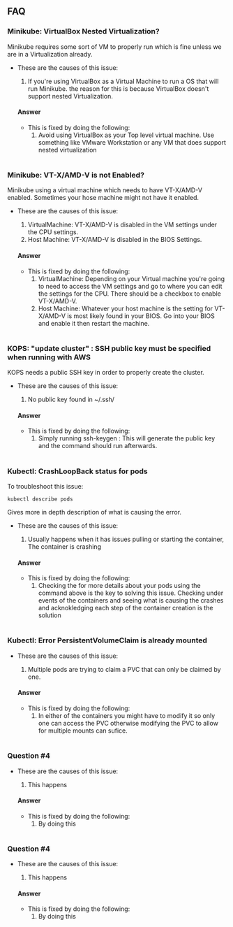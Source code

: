 ## FAQ

### Minikube: VirtualBox Nested Virtualization?
Minikube requires some sort of VM to properly run which is fine unless we are in a Virtualization already.
- These are the causes of this issue:
    1. If you're using VirtualBox as a Virtual Machine to run a OS that will run Minikube.
    the reason for this is because VirtualBox doesn't support nested Virtualization.
    
    #### Answer
    - This is fixed by doing the following:
        1. Avoid using VirtualBox as your Top level virtual machine. Use something like VMware Workstation or any VM that does support nested virtualization

#
### Minikube: VT-X/AMD-V is not Enabled?
Minikube using a virtual machine which needs to have VT-X/AMD-V enabled. Sometimes your hose machine might not have it enabled.
- These are the causes of this issue:
    1. VirtualMachine: VT-X/AMD-V is disabled in the VM settings under the CPU settings.
    2. Host Machine: VT-X/AMD-V is disabled in the BIOS Settings.
    
    #### Answer
    - This is fixed by doing the following:
        1. VirtualMachine: Depending on your Virtual machine you're going to need to access the VM settings and go to where you can edit the settings for the CPU. There should be a checkbox to enable VT-X/AMD-V.
        2. Host Machine: Whatever your host machine is the setting for VT-X/AMD-V is most likely found in your BIOS. Go into your BIOS and enable it then restart the machine.

#
### KOPS: "update cluster" : SSH public key must be specified when running with AWS
KOPS needs a public SSH key in order to properly create the cluster.
- These are the causes of this issue:
    1. No public key found in ~/.ssh/

    #### Answer
    - This is fixed by doing the following:
        1. Simply running ssh-keygen : This will generate the public key and the command should run afterwards.

#
### Kubectl: CrashLoopBack status for pods
To troubleshoot this issue:
```
kubectl describe pods
```
Gives more in depth description of what is causing the error.
- These are the causes of this issue:
    1. Usually happens when it has issues pulling or starting the container, The container is crashing 

    #### Answer
    - This is fixed by doing the following:
        1. Checking the for more details about your pods using the command above is the key to solving this issue. Checking under events of the containers and seeing what is causing the crashes and acknokledging each step of the container creation is the solution

#
### Kubectl: Error PersistentVolumeClaim is already mounted
- These are the causes of this issue:
    1. Multiple pods are trying to claim a PVC that can only be claimed by one.

    #### Answer
    - This is fixed by doing the following:
        1. In either of the containers you might have to modify it so only one can access the PVC otherwise modifying the PVC to allow for multiple mounts can sufice.
        
#
### Question #4
- These are the causes of this issue:
    1. This happens

    #### Answer
    - This is fixed by doing the following:
        1. By doing this
        
#
### Question #4
- These are the causes of this issue:
    1. This happens

    #### Answer
    - This is fixed by doing the following:
        1. By doing this
